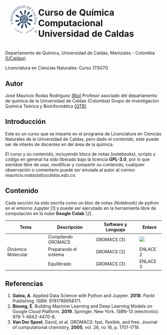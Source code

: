 <table>
<thead>
  <tr>
    <td><img src="images/ucaldas_logo.png" height="90" style="margin:0px 10px"/></td>
    <td><h1>Curso de Química Computacional <br> Universidad de Caldas</h1></td>
  </tr>
</thead>
</table>

Departamento de Química, Universidad de Caldas, Manizales - Colombia [(UCaldas)](https://www.ucaldas.edu.co/)

Licenciatura en Ciencias Naturales: Curso 173G7G

## Autor

José Mauricio Rodas Rodríguez [(Bio)](https://cienciasexactasynaturales.ucaldas.edu.co/docente/?id=2617)
Profesor asociado del departamento de química de la Universidad de Caldas (Colombia)
Grupo de Investigación Química Teórica y Bioinformática [(QTB)](https://scienti.minciencias.gov.co/gruplac/jsp/visualiza/visualizagr.jsp?nro=00000000016599)

## Introducción

Este es un curso que se imparte en el programa de Licenciatura en Ciencias Naturales de la Universidad de Caldas, pero dado el contenido, este puede ser de interés de docentes en del área de la química.

El curso y su contenido, incluyendo blocs de notas (notebooks), scripts y código en general ha sido liberado bajo la licencia **GPL-3.0**, por lo que sientáse libre de usar, modificar y compartir su contenido, cualquier observación o comentario puede ser enviada al autor al correo: *mauricio.rodas(at)ucaldas.edu.co*.

## Contenido

Cada sección ha sido escrita como un bloc de notas (Notebook) de python en el entorno Jupyter [1] y puede ser ejecutado en la herramienta libre de computación en la nube **Google Colab** [2].

<table>
<thead>
  <tr>
    <th><span style="font-weight:bold">Tema</span></th>
    <th><span style="font-weight:bold">Descripción</span></th>
    <th><span style="font-weight:bold">Software y Lenguaje</span></th>
    <th><span style="font-weight:bold">Enlace</span></th>
  </tr>
</thead>
<tbody>
  <tr>
    <td rowspan="3">Dinámica Molecular</td>
    <td>Compilando GROMACS</td>
    <td>GROMACS [3]</td>
    <td class="tg-0pky"><a href="https://colab.research.google.com/github/maurorodas/Quimica_computacional_173G7G/blob/main/notebooks/molecular_dynamics/compilando_gromacs.ipynb" target="_blank"><img src="https://colab.research.google.com/assets/colab-badge.svg"></td>
  </tr>
  <tr>
    <td>Preparando el sistema</td>
    <td>GROMACS [3]</td>
    <td>ENLACE 2</td>
  </tr>
  <tr>
    <td>Equilibrado</td>
    <td>GROMACS [3]</td>
    <td>ENLACE 3</td>
  </tr>
</tbody>
</table>

## Referencias

1. **Galea, A**. Applied Data Science with Python and Jupyter. **2018**. Packt Publishing. ISBN: 9781789958171.
2. **Bisong, E**. Building Machine Learning and Deep Learning Models on Google Cloud Platform. **2019**. Springer. New York. ISBN-13 (electronic): 978-1-4842-4470-8.
3. **Van Der Spoel**, David, et al. GROMACS: fast, flexible, and free. Journal of computational chemistry, **2005**, vol. 26, no 16, p. 1701-1718.

